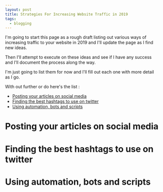 ```yaml
---
layout: post
title: Strategies For Increasing Website Traffic in 2019
tags:
  - blogging
---
```


I'm going to start this page as a rough draft listing out various ways of increasing traffic to your website in 2019 and I'll update the page as I find new ideas.

Then I'll attempt to execute on these ideas and see if I have any success and I'll document the process
along the way.

I'm just going to list them for now and I'll fill out each one with more detail as I go.

With out further or do here's the list :

<!-- TOC depthFrom:1 depthTo:6 withLinks:1 updateOnSave:1 orderedList:0 -->

- [Posting your articles on social media](#posting-your-articles-on-social-media)
- [Finding the best hashtags to use on twitter](#finding-the-best-hashtags-to-use-on-twitter)
- [Using automation, bots and scripts](#using-automation-bots-and-scripts)

<!-- /TOC -->


# Posting your articles on social media

# Finding the best hashtags to use on twitter

# Using automation, bots and scripts
